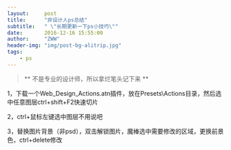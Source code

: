 ```yaml
---
layout:     post
title:      "非设计人ps总结"
subtitle:   " \"长期更新一下ps小技巧\""
date:       2016-12-16 15:55:00
author:     "ZWW"
header-img: "img/post-bg-alitrip.jpg"
tags:
    - ps
---
```


> ** 不是专业的设计师，所以拿烂笔头记下来 **

<p>1，下载一个Web_Design_Actions.atn插件，放在Presets\Actions目录，然后选中任意图层ctrl+shift+F2快速切片</p>
<p>2，ctrl+鼠标左键选中图层不用说吧</p>
<p>3，替换图片背景（非psd），双击解锁图片，魔棒选中需要修改的区域，更换前景色，ctrl+delete修改</p>





        
